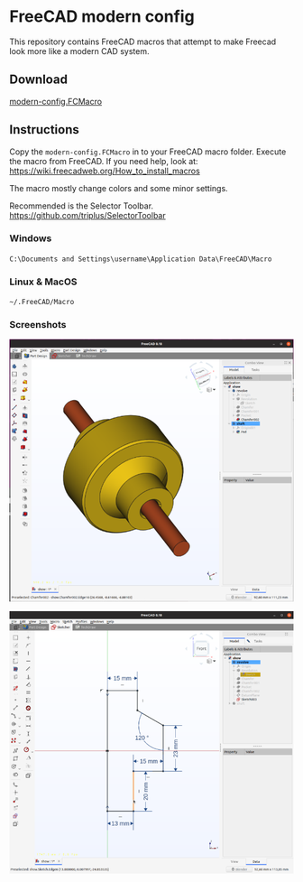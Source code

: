 # FreeCAD modern config
This repository contains FreeCAD macros that attempt to make Freecad look more like a modern CAD system.

## Download

[modern-config.FCMacro](https://raw.githubusercontent.com/dulouie/FreeCAD-modern-config/master/modern-config.py)

## Instructions
Copy the `modern-config.FCMacro` in to your FreeCAD macro folder.
Execute the macro from FreeCAD. If you need help, look at: https://wiki.freecadweb.org/How_to_install_macros

The macro mostly change colors and some minor settings.

Recommended is the Selector Toolbar.
https://github.com/triplus/SelectorToolbar

### Windows
`C:\Documents and Settings\username\Application Data\FreeCAD\Macro`

### Linux & MacOS
`~/.FreeCAD/Macro` 

### Screenshots

![freecad-modern.png](/pictures/freecad-modern.png)

![freecad-modern.png](/pictures/sketch-modern.png)
